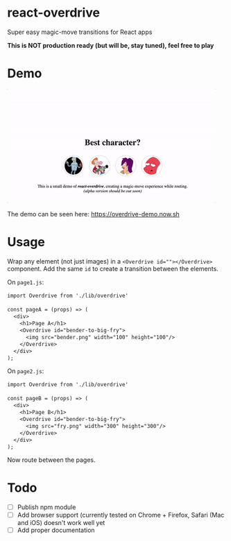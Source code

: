 # react-overdrive
Super easy magic-move transitions for React apps

**This is NOT production ready (but will be, stay tuned), feel free to play**

# Demo
![Overdrive Demo](static/overdrive.gif "Demo")

The demo can be seen here: https://overdrive-demo.now.sh

# Usage

Wrap any element (not just images) in a `<Overdrive id=""></Overdrive>` component. Add the same `id` to create a transition between the elements.

On `page1.js`:
```
import Overdrive from './lib/overdrive'

const pageA = (props) => (
  <div>
    <h1>Page A</h1>
    <Overdrive id="bender-to-big-fry">
      <img src="bender.png" width="100" height="100"/>
    </Overdrive>
  </div>
);
```

On `page2.js`:
```
import Overdrive from './lib/overdrive'

const pageB = (props) => (
  <div>
    <h1>Page B</h1>
    <Overdrive id="bender-to-big-fry">
      <img src="fry.png" width="300" height="300"/>
    </Overdrive>
  </div>
);
```

Now route between the pages.

# Todo
- [ ] Publish npm module
- [ ] Add browser support (currently tested on Chrome + Firefox, Safari (Mac and iOS) doesn't work well yet
- [ ] Add proper documentation
